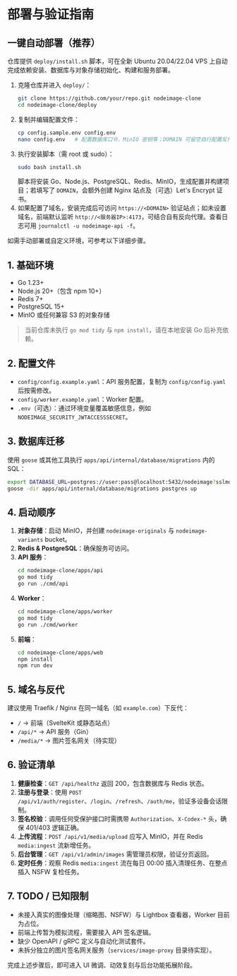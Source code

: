 # 部署与验证指南

## 一键自动部署（推荐）

仓库提供 `deploy/install.sh` 脚本，可在全新 Ubuntu 20.04/22.04 VPS 上自动完成依赖安装、数据库与对象存储初始化、构建和服务部署。

1. 克隆仓库并进入 `deploy/`：
   ```bash
   git clone https://github.com/your/repo.git nodeimage-clone
   cd nodeimage-clone/deploy
   ```
2. 复制并编辑配置文件：
   ```bash
   cp config.sample.env config.env
   nano config.env   # 配置数据库口令、MinIO 密钥等；DOMAIN 可留空自行配置反代
   ```
3. 执行安装脚本（需 root 或 sudo）：
   ```bash
   sudo bash install.sh
   ```
   脚本将安装 Go、Node.js、PostgreSQL、Redis、MinIO，生成配置并构建项目；若填写了 `DOMAIN`，会额外创建 Nginx 站点及（可选）Let's Encrypt 证书。
4. 如果配置了域名，安装完成后可访问 `https://<DOMAIN>` 验证站点；如未设置域名，前端默认监听 `http://<服务器IP>:4173`，可结合自有反向代理。查看日志可用 `journalctl -u nodeimage-api -f`。

如需手动部署或自定义环境，可参考以下详细步骤。

## 1. 基础环境

- Go 1.23+
- Node.js 20+（包含 npm 10+）
- Redis 7+
- PostgreSQL 15+
- MinIO 或任何兼容 S3 的对象存储

> 当前仓库未执行 `go mod tidy` 与 `npm install`，请在本地安装 Go 后补充依赖。

## 2. 配置文件

- `config/config.example.yaml`：API 服务配置，复制为 `config/config.yaml` 后按需修改。
- `config/worker.example.yaml`：Worker 配置。
- `.env`（可选）：通过环境变量覆盖敏感信息，例如 `NODEIMAGE_SECURITY_JWTACCESSSECRET`。

## 3. 数据库迁移

使用 `goose` 或其他工具执行 `apps/api/internal/database/migrations` 内的 SQL：

```bash
export DATABASE_URL=postgres://user:pass@localhost:5432/nodeimage?sslmode=disable
goose -dir apps/api/internal/database/migrations postgres up
```

## 4. 启动顺序

1. **对象存储**：启动 MinIO，并创建 `nodeimage-originals` 与 `nodeimage-variants` bucket。
2. **Redis & PostgreSQL**：确保服务可访问。
3. **API 服务**：
   ```bash
   cd nodeimage-clone/apps/api
   go mod tidy
   go run ./cmd/api
   ```
4. **Worker**：
   ```bash
   cd nodeimage-clone/apps/worker
   go mod tidy
   go run ./cmd/worker
   ```
5. **前端**：
   ```bash
   cd nodeimage-clone/apps/web
   npm install
   npm run dev
   ```

## 5. 域名与反代

建议使用 Traefik / Nginx 在同一域名（如 `example.com`）下反代：

- `/` → 前端（SvelteKit 或静态站点）
- `/api/*` → API 服务（Gin）
- `/media/*` → 图片签名网关（待实现）

## 6. 验证清单

1. **健康检查**：`GET /api/healthz` 返回 200，包含数据库与 Redis 状态。
2. **注册与登录**：使用 `POST /api/v1/auth/register`、`/login`、`/refresh`、`/auth/me`，验证多设备会话限制。
3. **签名校验**：调用任何受保护接口时需携带 `Authorization`、`X-Codex-*` 头，确保 401/403 逻辑正确。
4. **上传流程**：`POST /api/v1/media/upload` 应写入 MinIO，并在 Redis `media:ingest` 流新增任务。
5. **后台管理**：`GET /api/v1/admin/images` 需管理员权限，验证分页返回。
6. **定时任务**：观察 Redis `media:ingest` 流在每日 00:00 插入清理任务、在整点插入 NSFW 复检任务。

## 7. TODO / 已知限制

- 未接入真实的图像处理（缩略图、NSFW）与 Lightbox 查看器，Worker 目前为占位。
- 前端上传暂为模拟流程，需要接入 API 签名逻辑。
- 缺少 OpenAPI / gRPC 定义与自动化测试套件。
- 未拆分独立的图片签名网关服务（`services/image-proxy` 目录待实现）。

完成上述步骤后，即可进入 UI 微调、动效复刻与后台功能拓展阶段。
